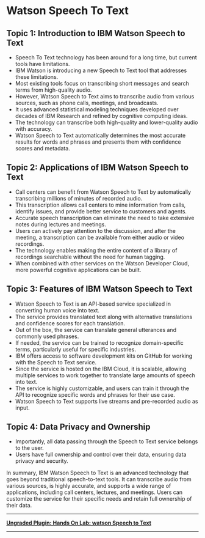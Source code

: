 # Watson Speech To Text

## Topic 1: Introduction to IBM Watson Speech to Text

- Speech To Text technology has been around for a long time, but current tools have limitations.
- IBM Watson is introducing a new Speech to Text tool that addresses these limitations.
- Most existing tools focus on transcribing short messages and search terms from high-quality audio.
- However, Watson Speech to Text aims to transcribe audio from various sources, such as phone calls, meetings, and broadcasts.
- It uses advanced statistical modeling techniques developed over decades of IBM Research and refined by cognitive computing ideas.
- The technology can transcribe both high-quality and lower-quality audio with accuracy.
- Watson Speech to Text automatically determines the most accurate results for words and phrases and presents them with confidence scores and metadata.

## Topic 2: Applications of IBM Watson Speech to Text

- Call centers can benefit from Watson Speech to Text by automatically transcribing millions of minutes of recorded audio.
- This transcription allows call centers to mine information from calls, identify issues, and provide better service to customers and agents.
- Accurate speech transcription can eliminate the need to take extensive notes during lectures and meetings.
- Users can actively pay attention to the discussion, and after the meeting, a transcription can be available from either audio or video recordings.
- The technology enables making the entire content of a library of recordings searchable without the need for human tagging.
- When combined with other services on the Watson Developer Cloud, more powerful cognitive applications can be built.

## Topic 3: Features of IBM Watson Speech to Text

- Watson Speech to Text is an API-based service specialized in converting human voice into text.
- The service provides translated text along with alternative translations and confidence scores for each translation.
- Out of the box, the service can translate general utterances and commonly used phrases.
- If needed, the service can be trained to recognize domain-specific terms, particularly useful for specific industries.
- IBM offers access to software development kits on GitHub for working with the Speech to Text service.
- Since the service is hosted on the IBM Cloud, it is scalable, allowing multiple services to work together to translate large amounts of speech into text.
- The service is highly customizable, and users can train it through the API to recognize specific words and phrases for their use case.
- Watson Speech to Text supports live streams and pre-recorded audio as input.

## Topic 4: Data Privacy and Ownership

- Importantly, all data passing through the Speech to Text service belongs to the user.
- Users have full ownership and control over their data, ensuring data privacy and security.

In summary, IBM Watson Speech to Text is an advanced technology that goes beyond traditional speech-to-text tools. It can transcribe audio from various sources, is highly accurate, and supports a wide range of applications, including call centers, lectures, and meetings. Users can customize the service for their specific needs and retain full ownership of their data.

<hr/>

**[Ungraded Plugin: Hands On Lab: watson Speech to Text](https://cf-courses-data.s3.us.cloud-object-storage.appdomain.cloud/IBMDeveloperSkillsNetwork-AI0103EN-SkillsNetwork/labs/Module%202/Watson%20Speech%20to%20Text.md.html?origin=www.coursera.org)**

<hr/>

